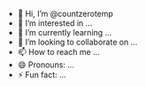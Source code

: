 - 👋 Hi, I’m @countzerotemp
- 👀 I’m interested in ...
- 🌱 I’m currently learning ...
- 💞️ I’m looking to collaborate on ...
- 📫 How to reach me ...
- 😄 Pronouns: ...
- ⚡ Fun fact: ...

<!---
countzerotemp/countzerotemp is a ✨ special ✨ repository because its `README.md` (this file) appears on your GitHub profile.
You can click the Preview link to take a look at your changes.
--->
